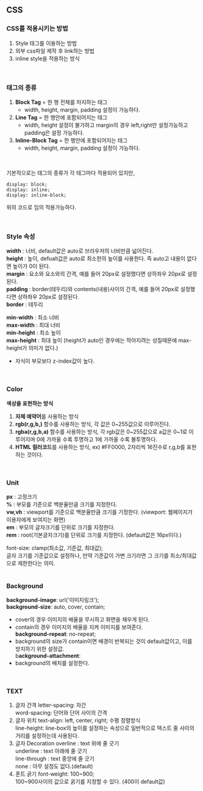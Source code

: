 ## CSS

### CSS를 적용시키는 방법
1. Style 태그를 이용하는 방법
2. 외부 css파일 제작 후 link하는 방법
3. inline style을 적용하는 방식

<br>

### 태그의 종류
1. **Block Tag** = 한 행 전체를 차지하는 태그
   - width, height, margin, padding 설정이 가능하다.
3. **Line Tag** = 한 행안에 포함되어지는 태그
   - width, height 설정이 불가하고 margin의 경우 left,right만 설정가능하고 padding은 설정 가능하다.
5. **Inline-Block Tag** = 한 행안에 포함되어지는 태그
   - width, height, margin, padding 설정이 가능하다.

<br>

기본적으로는 태그의 종류가 각 태그마다 적용되어 있지만, <br>
```
display: block;
display: inline;
display: inline-block;
```
위의 코드로 임의 적용가능하다.

<br>

### Style 속성
**width** : 너비, default값은 auto로 브라우저의 너비만큼 넓어진다. <br>
**height** : 높이, defualt값은 auto로 최소한의 높이를 사용한다. 즉 auto고 내용이 없다면 높이가 0이 된다. <br>
**margin** : 요소와 요소와의 간격, 예를 들어 20px로 설정했다면 상하좌우 20px로 설정된다. <br>
**padding** : border(테두리)와 contents(내용)사이의 간격, 예를 들어 20px로 설정했다면 상하좌우 20px로 설정된다. <br>
**border** : 테두리 <br>

**min-width** : 최소 너비 <br>
**max-width** : 최대 너비 <br>
**min-height** : 최소 높이 <br>
**max-height** : 최대 높이 (height가 auto인 경우에는 작아지려는 성질때문에 max-height가 의미가 없다.) <br>

* 자식이 부모보다 z-index값이 높다. <br>

<br>

### Color
**색상을 표현하는 방식** <br>
1. **자체 예약어**를 사용하는 방식
2. **rgb(r,g,b,)** 함수를 사용하는 방식, 각 값은 0~255값으로 이루어진다.
3. **rgba(r,g,b,a)** 함수를 사용하는 방식, 각 rgb값은 0~255값으로 a값은 0~1로 이루어지며 0에 가까울 수록 투명하고 1에 가까울 수록 불투명하다.
4. **HTML 컬러코드**를 사용하는 방식, ex) #FF0000, 2자리씩 16진수로 r,g,b를 표현하는 것이다.

<br>

### Unit
**px** : 고정크기 <br>
**%** : 부모를 기준으로 백분율만큼 크기를 지정한다. <br>
**vw,vh** : viewport를 기준으로 백분율만큼 크기를 기정한다. (viewport: 웹페이지가 이용자에게 보여지는 화면) <br>
**em** : 부모의 글자크기를 단위로 크기를 지정한다. <br>
**rem** : root(기본글자크기)를 단위로 크기를 지정한다. (default값은 16px이다.) <br>

font-size: clamp(최소값, 기준값, 최대값); <br>
글자 크기를 기준값으로 설정하나, 만약 기준값이 가변 크기라면 그 크기를 최소/최대값으로 제한한다는 의미. <br>
<br>
### Background
**background-image**: url('이미지링크'); <br>
**background-size**: auto, cover, contain; <br>
- cover의 경우 이미지의 배율을 무시하고 화면을 채우게 된다. <br>
- contain의 경우 이미지의 배율을 지켜 이미지를 보여준다. <br>
**background-repeat**: no-repeat; <br>
- background의 size가 contain이면 배경이 반복되는 것이 default값이고, 이를 방지하기 위한 설정값. <br>
b**ackground-attachment**: <br>
- background의 배치를 설정한다. <br>

<br>

### TEXT
1. 글자 간격
   letter-spacing: 자간 <br>
   word-spacing: 단어와 단어 사이의 간격 <br>
3. 글자 위치
   text-align: left, center, right; 수평 정렬방식<br>
   line-height: line-box의 높이를 설정하는 속성으로 일반적으로 텍스트 줄 사이의 거리를 설정하는데 사용된다.<br>
5. 글자 Decoration
   overline : text 위에 줄 긋기 <br>
   underline : text 아래에 줄 긋기 <br>
   line-through : text 중앙에 줄 긋기 <br>
   none : 아무 설정도 없다.(default) <br>
7. 폰트 굵기
   font-weight: 100~900; <br>
   100~900사이의 값으로 굵기를 지정할 수 있다. (400이 default값)<br>















